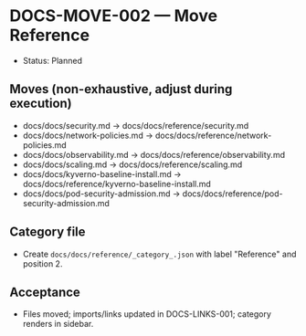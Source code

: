 # DOCS-MOVE-002 — Move Reference

- Status: Planned

## Moves (non-exhaustive, adjust during execution)

- docs/docs/security.md → docs/docs/reference/security.md
- docs/docs/network-policies.md → docs/docs/reference/network-policies.md
- docs/docs/observability.md → docs/docs/reference/observability.md
- docs/docs/scaling.md → docs/docs/reference/scaling.md
- docs/docs/kyverno-baseline-install.md → docs/docs/reference/kyverno-baseline-install.md
- docs/docs/pod-security-admission.md → docs/docs/reference/pod-security-admission.md

## Category file

- Create `docs/docs/reference/_category_.json` with label "Reference" and position 2.

## Acceptance

- Files moved; imports/links updated in DOCS-LINKS-001; category renders in sidebar.
